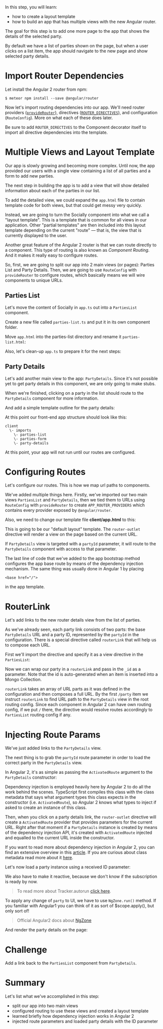 In this step, you will learn:

-  how to create a layout template
-  how to build an app that has multiple views with the new Angular router.

The goal for this step is to add one more page to the app that shows the details of the selected party.

By default we have a list of parties shown on the page, but when a user clicks on a list item, the app should navigate to the new page and show selected party details.

# Import Router Dependencies

Let install the Angular 2 router from npm:

    $ meteor npm install --save @angular/router

Now let's import routing dependencies into our app. We'll need router providers ([`provideRouter`](https://angular.io/docs/ts/latest/api/router/index/provideRouter-function.html)), directives ([`ROUTER_DIRECTIVES`](https://angular.io/docs/ts/latest/api/router/index/ROUTER_DIRECTIVES-let.html)), and configuration (`RouteConfig`). More on what each of these does later.

Be sure to add `ROUTER_DIRECTIVES` to the Component decorator itself to import all directive dependencies into the template.

<diffbox tutorial="angular2-meteor-socially" step="5.1"></diffbox>

# Multiple Views and Layout Template

Our app is slowly growing and becoming more complex.
Until now, the app provided our users with a single view containing a list of all parties and a form to add new parties.

The next step in building the app is to add a view that will show detailed information about each of the parties in our list.

To add the detailed view, we could expand the `app.html` file to contain template code for both views, but that could get messy very quickly.

Instead, we are going to turn the Socially component into what we call a "layout template". This is a template that is common for all views in our application.
Other "partial templates" are then included into this layout template depending on the current "route" — that is, the view that is currently displayed to the user.

Another great feature of the Angular 2 router is that we can route directly to a component.
This type of routing is also known as _Component Routing_. And it makes it really easy to configure routes.

So, first, we are going to split our app into 2 main views (or pages): Parties List and Party Details.
Then, we are going to use `RouteConfig` with `provideRouter`
to configure routes, which basically means we will wire components to unique URLs.

## Parties List

Let's move the content of Socially in `app.ts` out into a `PartiesList` component.

Create a new file called `parties-list.ts` and put it in its own component folder.

<diffbox tutorial="angular2-meteor-socially" step="5.2"></diffbox>

Move `app.html` into the parties-list directory and rename it `parties-list.html`:

<diffbox tutorial="angular2-meteor-socially" step="5.3"></diffbox>

Also, let's clean-up `app.ts` to prepare it for the next steps:

<diffbox tutorial="angular2-meteor-socially" step="5.4"></diffbox>

## Party Details

Let's add another main view to the app: `PartyDetails`.
Since it's not possible yet to get party details in this component, we are only going to make stubs.

When we're finished, clicking on a party in the list should route to the `PartyDetails` component for more information.

<diffbox tutorial="angular2-meteor-socially" step="5.6"></diffbox>

And add a simple template outline for the party details:

<diffbox tutorial="angular2-meteor-socially" step="5.7"></diffbox>

At this point our front-end app structure should look like this:

    client
      \- imports
        \- parties-list
        \- parties-form
        \- party-details

At this point, your app will not run until our routes are configured.

# Configuring Routes

Let's configure our routes. This is how we map url paths to components.

<diffbox tutorial="angular2-meteor-socially" step="5.8"></diffbox>

We've added multiple things here. Firstly, we've imported
our two main views `PartiesList` and `PartyDetails`,
then we tied them to URLs using `RouteConfig` with `provideRouter` to create `APP_ROUTER_PROVIDERS` which contains every provider exposed by `@angular/router`.

Also, we need to change our template file **client/app.html** to this:

<diffbox tutorial="angular2-meteor-socially" step="5.9"></diffbox>

This is going to be our "default layout" template. The `router-outlet` directive will
render a view on the page based on the current URL.

If `PartyDetails` view is targeted with a `partyId` parameter, it will route to the `PartyDetails` component with access to that parameter.

The last line of code that we've added to the app bootstrap method
configures the app base route by means of the dependency injection mechanism.
The same thing was usually done in Angular 1 by placing

    <base href="/">

in the app template.

# RouterLink

Let's add links to the new router details view from the list of parties.

As we've already seen, each party link consists of two parts: the base `PartyDetails`
URL and a party ID, represented by the `partyId` in the configuration.
There is a special directive called `routerLink` that will help us to compose each URL.

First we'll import the directive and specify it as a view directive in the `PartiesList`:

<diffbox tutorial="angular2-meteor-socially" step="5.10"></diffbox>

Now we can wrap our party in a `routerLink` and pass in the `_id` as a parameter. Note that the id is auto-generated when an item is inserted into a Mongo Collection.

<diffbox tutorial="angular2-meteor-socially" step="5.11"></diffbox>

`routerLink` takes an array of URL parts as it was defined in the configuration and
then composes a full URL. By the first `/party` item we instruct `routerLink` to
find URL path to the `PartyDetails` view in the root routing config.
Since each component in Angular 2 can have own routing config,
if we put `/` there, the directive would resolve routes accordingly to
`PartiesList` routing config if any.

# Injecting Route Params

We've just added links to the `PartyDetails` view.

The next thing is to grab the `partyId` route parameter in order to load the correct party in the `PartyDetails` view.

In Angular 2, it's as simple as passing the `ActivatedRoute` argument to the `PartyDetails` constructor:

<diffbox tutorial="angular2-meteor-socially" step="5.12"></diffbox>

Dependency injection is employed heavily here by Angular 2 to do all the work behind the scenes.
TypeScript first compiles this class with the class metadata that says what argument types this class expects in the constructor (i.e. `ActivatedRoute`),
so Angular 2 knows what types to inject if asked to create an instance of this class.

Then, when you click on a party details link, the `router-outlet` directive will create a `ActivatedRoute` provider that provides
parameters for the current URL. Right after that moment if a `PartyDetails` instance is created by means of the dependency injection API, it's created with `ActivatedRoute` injected and equalled to the current URL inside the constructor.

If you want to read more about dependency injection in Angular 2, you can find an extensive overview in this [article](http://blog.thoughtram.io/angular/2015/05/18/dependency-injection-in-angular-2.html).
If you are curious about class metadata read more about it [here](http://blog.thoughtram.io/angular/2015/09/17/resolve-service-dependencies-in-angular-2.html).

Let's now load a party instance using a received ID parameter:

<diffbox tutorial="angular2-meteor-socially" step="5.13"></diffbox>

We also have to make it reactive, because we don't know if the subscription is ready by now.

<diffbox tutorial="angular2-meteor-socially" step="5.14"></diffbox>

> To read more about Tracker.autorun [click here](http://docs.meteor.com/api/tracker.html#Tracker-autorun).

To apply any change of `party` to UI, we have to use `NgZone.run()` method. If you familiar with Angular1 you can think of it as sort of $scope.apply(), but only sort of!

<diffbox tutorial="angular2-meteor-socially" step="5.15"></diffbox>

> Official Angular2 docs about [NgZone](https://angular.io/docs/js/latest/api/core/NgZone-class.html)

And render the party details on the page:

<diffbox tutorial="angular2-meteor-socially" step="5.16"></diffbox>

# Challenge

Add a link back to the `PartiesList` component from `PartyDetails`.

# Summary

Let's list what we've accomplished in this step:

- split our app into two main views
- configured routing to use these views and created a layout template
- learned briefly how dependency injection works in Angular 2
- injected route parameters and loaded party details with the ID parameter